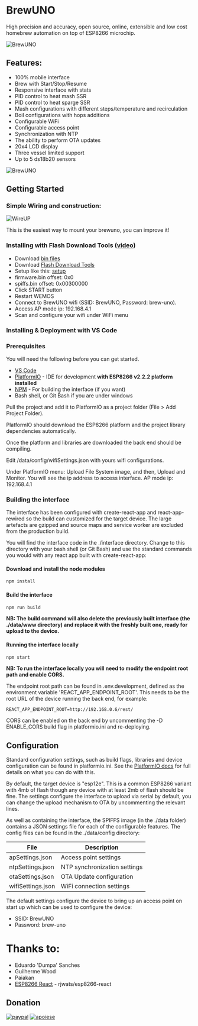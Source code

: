 # BrewUNO

High precision and accuracy, open source, online, extensible and low cost homebrew automation on top of ESP8266 microchip.

![BrewUNO](http://brewuno.com/images/home-brewuno.png)

## Features:



* 100% mobile interface
* Brew with Start/Stop/Resume 
* Responsive interface with stats
* PID control to heat mash SSR
* PID control to heat sparge SSR
* Mash configurations with different steps/temperature and recirculation
* Boil configurations with hops additions
* Configurable WiFi
* Configurable access point
* Synchronization with NTP
* The ability to perform OTA updates
* 20x4 LCD display
* Three vessel limited support
* Up to 5 ds18b20 sensors

![BrewUNO](https://i.imgur.com/6Zki2pi_d.jpg?maxwidth=840)

## Getting Started

### Simple Wiring and construction:

![WireUP](https://i.imgur.com/qyfwVPR.png)

This is the easiest way to mount your brewuno, you can improve it!

### Installing with Flash Download Tools ([video](https://www.youtube.com/watch?v=xouQFcmvW0Y&feature=youtu.be))

* Download [bin files](https://github.com/uncodead/BrewUNO/tree/master/bin)
* Download [Flash Download Tools](http://brewuno.com/download/flash_download_tools_v3.6.6_0.zip)
* Setup like this: [setup](http://brewuno.com/download/esp8266-download-tool.png)
* firmware.bin offset: 0x0
* spiffs.bin offset: 0x00300000
* Click START button
* Restart WEMOS
* Connect to BrewUNO wifi (SSID: BrewUNO, Password: brew-uno). 
* Access AP mode ip: 192.168.4.1
* Scan and configure your wifi under WiFi menu

### Installing & Deployment with VS Code

### Prerequisites

You will need the following before you can get started.

* [VS Code](https://code.visualstudio.com/)
* [PlatformIO](https://platformio.org/) - IDE for development **with ESP8266 v2.2.2 platform installed**
* [NPM](https://www.npmjs.com/) - For building the interface (if you want)
* Bash shell, or Git Bash if you are under windows

Pull the project and add it to PlatformIO as a project folder (File > Add Project Folder).

PlatformIO should download the ESP8266 platform and the project library dependencies automatically.

Once the platform and libraries are downloaded the back end should be compiling.

Edit /data/config/wifiSettings.json with yours wifi configurations.

Under PlatformIO menu: Upload File System image, and then, Upload and Monitor. You will see the ip address to access interface. AP mode ip: 192.168.4.1

### Building the interface

The interface has been configured with create-react-app and react-app-rewired so the build can customized for the target device. The large artefacts are gzipped and source maps and service worker are excluded from the production build.

You will find the interface code in the ./interface directory. Change to this directory with your bash shell (or Git Bash) and use the standard commands you would with any react app built with create-react-app:

#### Download and install the node modules

```bash
npm install
```

#### Build the interface

```bash
npm run build
```

**NB: The build command will also delete the previously built interface (the ./data/www directory) and replace it with the freshly built one, ready for upload to the device.**

#### Running the interface locally

```bash
npm start
```

**NB: To run the interface locally you will need to modify the endpoint root path and enable CORS.**

The endpoint root path can be found in .env.development, defined as the environment variable 'REACT_APP_ENDPOINT_ROOT'. This needs to be the root URL of the device running the back end, for example:

```
REACT_APP_ENDPOINT_ROOT=http://192.168.0.6/rest/
```

CORS can be enabled on the back end by uncommenting the -D ENABLE_CORS build flag in platformio.ini and re-deploying.

## Configuration

Standard configuration settings, such as build flags, libraries and device configuration can be found in platformio.ini. See the [PlatformIO docs](http://docs.platformio.org/en/latest/projectconf.html) for full details on what you can do with this.

By default, the target device is "esp12e". This is a common ESP8266 variant with 4mb of flash though any device with at least 2mb of flash should be fine. The settings configure the interface to upload via serial by default, you can change the upload mechanism to OTA by uncommenting the relevant lines.

As well as containing the interface, the SPIFFS image (in the ./data folder) contains a JSON settings file for each of the configurable features. The config files can be found in the ./data/config directory:

File | Description
---- | -----------
apSettings.json | Access point settings
ntpSettings.json | NTP synchronization settings
otaSettings.json | OTA Update configuration
wifiSettings.json | WiFi connection settings

The default settings configure the device to bring up an access point on start up which can be used to configure the device:

* SSID: BrewUNO
* Password: brew-uno

# Thanks to:

* Eduardo 'Dumpa' Sanches
* Guilherme Wood
* Paiakan
* [ESP8266 React](https://github.com/rjwats/esp8266-react) - rjwats/esp8266-react

## Donation
[![paypal](https://www.paypalobjects.com/en_US/i/btn/btn_donateCC_LG.gif)](https://www.paypal.com/cgi-bin/webscr?cmd=_s-xclick&hosted_button_id=492TNNF63C9WG&source=url)
[![apoiese](http://brewuno.com/images/apoia-se.png)](https://apoia.se/brewuno)
